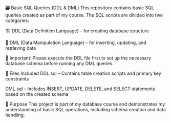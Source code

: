🗃️ Basic SQL Queries (DDL & DML)
This repository contains basic SQL queries created as part of my course. The SQL scripts are divided into two categories:

🏗️ DDL (Data Definition Language) – for creating database structure

📝 DML (Data Manipulation Language) – for inserting, updating, and retrieving data

🔄 Important:
Please execute the DDL file first to set up the necessary database schema before running any DML queries.

📁 Files Included
DDL.sql – Contains table creation scripts and primary key constraints

DML.sql – Includes INSERT, UPDATE, DELETE, and SELECT statements based on the created schema

🎯 Purpose
This project is part of my database course and demonstrates my understanding of basic SQL operations, including schema creation and data handling.
